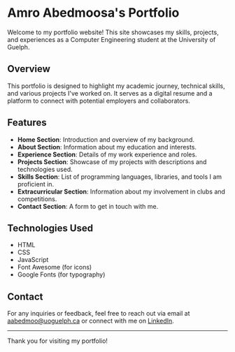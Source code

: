 # Amro Abedmoosa's Portfolio

Welcome to my portfolio website! This site showcases my skills, projects, and experiences as a Computer Engineering student at the University of Guelph.

## Overview

This portfolio is designed to highlight my academic journey, technical skills, and various projects I've worked on. It serves as a digital resume and a platform to connect with potential employers and collaborators.

## Features

- **Home Section**: Introduction and overview of my background.
- **About Section**: Information about my education and interests.
- **Experience Section**: Details of my work experience and roles.
- **Projects Section**: Showcase of my projects with descriptions and technologies used.
- **Skills Section**: List of programming languages, libraries, and tools I am proficient in.
- **Extracurricular Section**: Information about my involvement in clubs and competitions.
- **Contact Section**: A form to get in touch with me.

## Technologies Used

- HTML
- CSS
- JavaScript
- Font Awesome (for icons)
- Google Fonts (for typography)

## Contact

For any inquiries or feedback, feel free to reach out via email at [aabedmoo@uoguelph.ca](mailto:aabedmoo@uoguelph.ca) or connect with me on [LinkedIn](https://linkedin.com/in/amro-abedmoosa/).

---

Thank you for visiting my portfolio!
